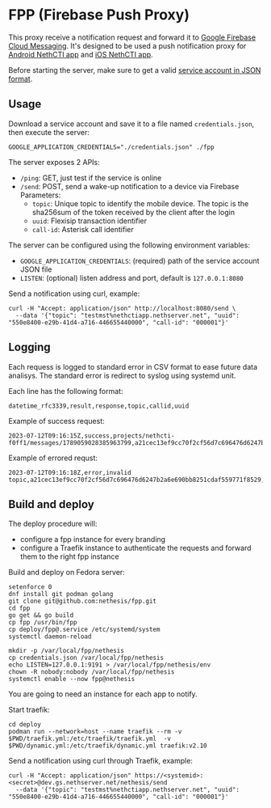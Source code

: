 # FPP (Firebase Push Proxy)

This proxy receive a notification request and forward it to [Google Firebase Cloud Messaging](https://firebase.google.com/docs/cloud-messaging).
It's designed to be used a push notification proxy for [Android NethCTI app](https://github.com/nethesis/nethcti-app-android)
and [iOS NethCTI app](https://github.com/nethesis/nethcti-app-iphone).

Before starting the server, make sure to get a valid [service account in JSON format](https://firebase.google.com/docs/admin/setup).

## Usage

Download a service account and save it to a file named `credentials.json`, then execute the server:
```
GOOGLE_APPLICATION_CREDENTIALS="./credentials.json" ./fpp
```

The server exposes 2 APIs:

- `/ping`: GET, just test if the service is online
- `/send`: POST, send a wake-up notification to a device via Firebase
  Parameters:
  - `topic`: Unique topic to identify the mobile device. The topic is the sha256sum of the token received by the client
  after the login
  - `uuid`: Flexisip transaction identifier
  - `call-id`: Asterisk call identifier

The server can be configured using the following environment variables:
- `GOOGLE_APPLICATION_CREDENTIALS`: (required) path of the service account JSON file
- `LISTEN`: (optional) listen address and port, default is `127.0.0.1:8080`


Send a notification using curl, example:
```
curl -H "Accept: application/json" http://localhost:8080/send \
  --data '{"topic": "testmst%nethctiapp.nethserver.net", "uuid": "550e8400-e29b-41d4-a716-446655440000", "call-id": "000001"}'
```

## Logging

Each requess is logged to standard error in CSV format to ease future data analisys.
The standard error is redirect to syslog using systemd unit.

Each line has the following format:
```
datetime_rfc3339,result,response,topic,callid,uuid
```

Example of success request:
```
2023-07-12T09:16:15Z,success,projects/nethcti-f0ff1/messages/1789059028385963799,a21cec13ef9cc70f2cf56d7c696476d6247b2a6e690bb8251cdaf559771f8529,1234,334455
```

Example of errored requst:
```
2023-07-12T09:16:18Z,error,invalid topic,a21cec13ef9cc70f2cf56d7c696476d6247b2a6e690bb8251cdaf559771f8529,1234,334455
```

## Build and deploy

The deploy procedure will:
- configure a fpp instance for every branding
- configure a Traefik instance to authenticate the requests and forward them to the right fpp instance


Build and deploy on Fedora server:
```
setenforce 0
dnf install git podman golang
git clone git@github.com:nethesis/fpp.git
cd fpp
go get && go build
cp fpp /usr/bin/fpp
cp deploy/fpp@.service /etc/systemd/system
systemctl daemon-reload

mkdir -p /var/local/fpp/nethesis
cp credentials.json /var/local/fpp/nethesis
echo LISTEN=127.0.0.1:9191 > /var/local/fpp/nethesis/env
chown -R nobody:nobody /var/local/fpp/nethesis
systemctl enable --now fpp@nethesis
```

You are going to need an instance for each app to notify.

Start traefik:
```
cd deploy
podman run --network=host --name traefik --rm -v $PWD/traefik.yml:/etc/traefik/traefik.yml  -v $PWD/dynamic.yml:/etc/traefik/dynamic.yml traefik:v2.10 
```

Send a notification using curl through Traefik, example:
```
curl -H "Accept: application/json" https://<systemid>:<secret>@dev.gs.nethserver.net/nethesis/send
  --data '{"topic": "testmst%nethctiapp.nethserver.net", "uuid": "550e8400-e29b-41d4-a716-446655440000", "call-id": "000001"}'
```
